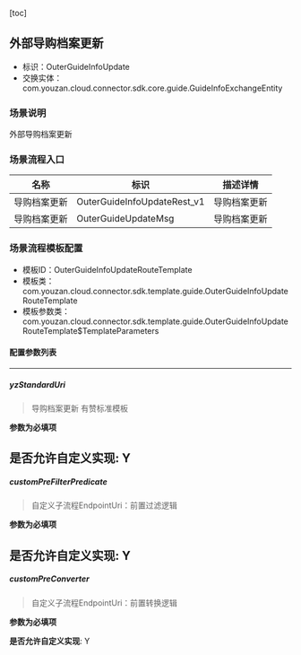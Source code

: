 [toc]

## 外部导购档案更新
- 标识：OuterGuideInfoUpdate
- 交换实体：com.youzan.cloud.connector.sdk.core.guide.GuideInfoExchangeEntity
### 场景说明
外部导购档案更新
### 场景流程入口

名称 | 标识 | 描述详情
---|---|---
导购档案更新 | OuterGuideInfoUpdateRest_v1 | 导购档案更新
导购档案更新 | OuterGuideUpdateMsg | 导购档案更新

### 场景流程模板配置
- 模板ID：OuterGuideInfoUpdateRouteTemplate
- 模板类：com.youzan.cloud.connector.sdk.template.guide.OuterGuideInfoUpdateRouteTemplate
- 模板参数类：com.youzan.cloud.connector.sdk.template.guide.OuterGuideInfoUpdateRouteTemplate$TemplateParameters

#### 配置参数列表

---
##### yzStandardUri
> 导购档案更新 有赞标准模板

**参数为必填项**


**是否允许自定义实现**: Y
---
##### customPreFilterPredicate
> 自定义子流程EndpointUri：前置过滤逻辑

**参数为必填项**


**是否允许自定义实现**: Y
---
##### customPreConverter
> 自定义子流程EndpointUri：前置转换逻辑

**参数为必填项**


**是否允许自定义实现**: Y

